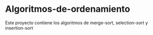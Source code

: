 # Algoritmos-de-ordenamiento
 Este proyecto contiene los algoritmos de merge-sort, selection-sort y insertion-sort
